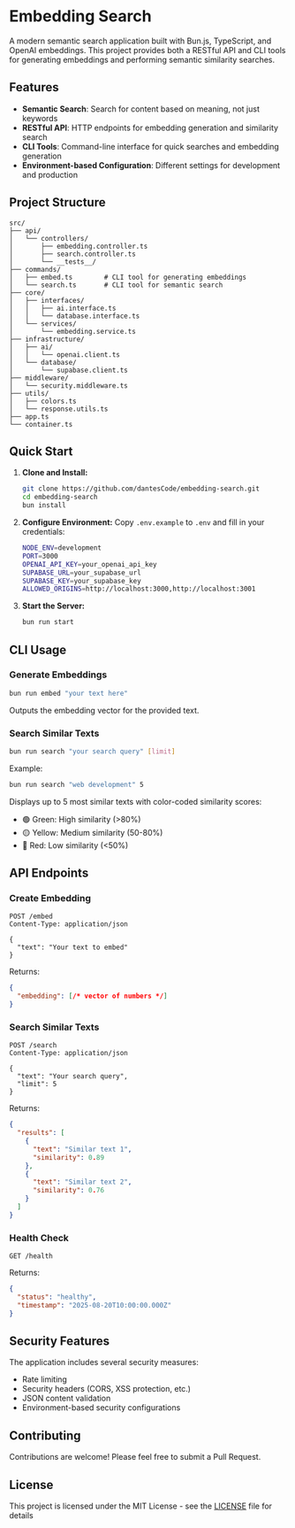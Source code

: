 # Embedding Search

A modern semantic search application built with Bun.js, TypeScript, and OpenAI embeddings. This project provides both a RESTful API and CLI tools for generating embeddings and performing semantic similarity searches.

## Features

- **Semantic Search**: Search for content based on meaning, not just keywords
- **RESTful API**: HTTP endpoints for embedding generation and similarity search
- **CLI Tools**: Command-line interface for quick searches and embedding generation
- **Environment-based Configuration**: Different settings for development and production

## Project Structure

```
src/
├── api/
│   └── controllers/
│       ├── embedding.controller.ts
│       ├── search.controller.ts
│       └── __tests__/
├── commands/
│   ├── embed.ts        # CLI tool for generating embeddings
│   └── search.ts       # CLI tool for semantic search
├── core/
│   ├── interfaces/
│   │   ├── ai.interface.ts
│   │   └── database.interface.ts
│   └── services/
│       └── embedding.service.ts
├── infrastructure/
│   ├── ai/
│   │   └── openai.client.ts
│   └── database/
│       └── supabase.client.ts
├── middleware/
│   └── security.middleware.ts
├── utils/
│   ├── colors.ts
│   └── response.utils.ts
├── app.ts
└── container.ts
```

## Quick Start

1. **Clone and Install:**
   ```bash
   git clone https://github.com/dantesCode/embedding-search.git
   cd embedding-search
   bun install
   ```

2. **Configure Environment:**
   Copy `.env.example` to `.env` and fill in your credentials:
   ```bash
   NODE_ENV=development
   PORT=3000
   OPENAI_API_KEY=your_openai_api_key
   SUPABASE_URL=your_supabase_url
   SUPABASE_KEY=your_supabase_key
   ALLOWED_ORIGINS=http://localhost:3000,http://localhost:3001
   ```

3. **Start the Server:**
   ```bash
   bun run start
   ```

## CLI Usage

### Generate Embeddings
```bash
bun run embed "your text here"
```
Outputs the embedding vector for the provided text.

### Search Similar Texts
```bash
bun run search "your search query" [limit]
```
Example:
```bash
bun run search "web development" 5
```
Displays up to 5 most similar texts with color-coded similarity scores:
- 🟢 Green: High similarity (>80%)
- 🟡 Yellow: Medium similarity (50-80%)
- 🔴 Red: Low similarity (<50%)

## API Endpoints

### Create Embedding
```http
POST /embed
Content-Type: application/json

{
  "text": "Your text to embed"
}
```
Returns:
```json
{
  "embedding": [/* vector of numbers */]
}
```

### Search Similar Texts
```http
POST /search
Content-Type: application/json

{
  "text": "Your search query",
  "limit": 5
}
```
Returns:
```json
{
  "results": [
    {
      "text": "Similar text 1",
      "similarity": 0.89
    },
    {
      "text": "Similar text 2",
      "similarity": 0.76
    }
  ]
}
```

### Health Check
```http
GET /health
```
Returns:
```json
{
  "status": "healthy",
  "timestamp": "2025-08-20T10:00:00.000Z"
}
```

## Security Features

The application includes several security measures:
- Rate limiting
- Security headers (CORS, XSS protection, etc.)
- JSON content validation
- Environment-based security configurations

## Contributing

Contributions are welcome! Please feel free to submit a Pull Request.

## License

This project is licensed under the MIT License - see the [LICENSE](LICENSE) file for details
